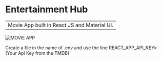 # Entertainment Hub

<table>
<tr>
<td>
  Movie App built in React JS and Material UI.
</td>
</tr>
</table>



![MOVIE APP](https://user-images.githubusercontent.com/51760520/124705920-1172ac80-df14-11eb-9568-1e91968b1273.png)

Create a file in the name of .env and use the line REACT_APP_API_KEY= (Your Api Key from the TMDB)
